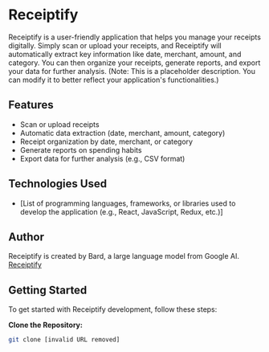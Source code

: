 # Receiptify

Receiptify is a user-friendly application that helps you manage your receipts digitally.  Simply scan or upload your receipts, and Receiptify will automatically extract key information like date, merchant, amount, and category. You can then organize your receipts, generate reports, and export your data for further analysis. (Note: This is a placeholder description. You can modify it to better reflect your application's functionalities.)

## Features

* Scan or upload receipts
* Automatic data extraction (date, merchant, amount, category)
* Receipt organization by date, merchant, or category
* Generate reports on spending habits
* Export data for further analysis (e.g., CSV format)

## Technologies Used

* [List of programming languages, frameworks, or libraries used to develop the application (e.g., React, JavaScript, Redux, etc.)]

## Author

Receiptify is created by Bard, a large language model from Google AI. [Receiptify](https://www.receiptifys.com)


## Getting Started

To get started with Receiptify development, follow these steps:

**Clone the Repository:**

```bash
git clone [invalid URL removed]
